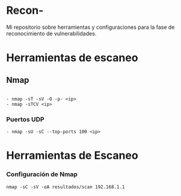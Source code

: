 # Recon-
Mi repositorio sobre herramientas y configuraciones para la fase de reconocimiento de vulnerabilidades.


# Herramientas de escaneo
## Nmap
```shell

- nmap -sT -sV -O -p- <ip>
- nmap -sTCV <ip> 
```
### Puertos UDP
```shell
- nmap -sU -sC --top-ports 100 <ip>
```
# Herramientas de Escaneo

### Configuración de Nmap

```shell
nmap -sC -sV -oA resultados/scan 192.168.1.1
